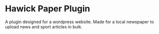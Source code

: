 # Hawick Paper Plugin

A plugin designed for a wordpress website. Made for a local newspaper to upload news and sport articles in bulk.
